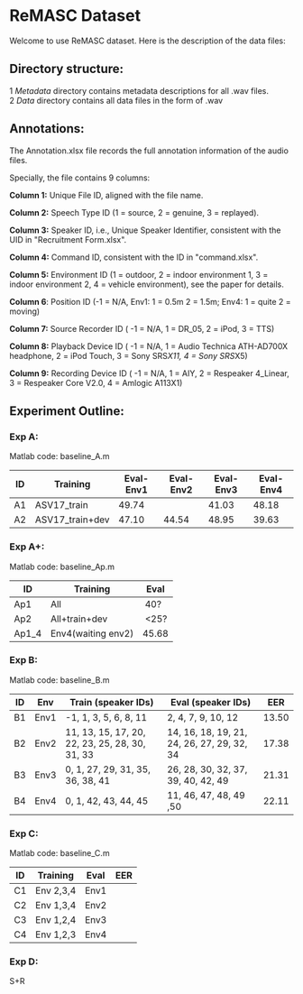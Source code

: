 # ReMASC Dataset
Welcome to use ReMASC dataset. Here is the description of the data files:

## Directory structure:

1 *Metadata* directory contains metadata descriptions for all .wav files.   
2 *Data* directory contains all data files in the form of .wav  

## Annotations:
The Annotation.xlsx file records the full annotation information of the audio files.

Specially, the file contains 9 columns:

**Column 1:** Unique File ID, aligned with the file name.

**Column 2:** Speech Type ID (1 = source, 2 = genuine, 3 = replayed).

**Column 3:** Speaker ID, i.e., Unique Speaker Identifier, consistent with the UID in "Recruitment Form.xlsx".

**Column 4:** Command ID, consistent with the ID in "command.xlsx".

**Column 5:** Environment ID (1 = outdoor, 2 = indoor environment 1, 3 = indoor environment 2, 4 = vehicle environment), see the paper for details.

**Column 6**: Position ID (-1 = N/A, Env1: 1 = 0.5m 2 = 1.5m; Env4: 1 = quite 2 = moving)

**Column 7:** Source Recorder ID ( -1 = N/A, 1 = DR_05, 2 = iPod, 3 = TTS)

**Column 8:** Playback Device ID ( -1 = N/A, 1 = Audio Technica ATH-AD700X headphone, 2 = iPod Touch, 3 = Sony SRS*X11, 4 = Sony SRS*X5)

**Column 9:** Recording Device ID ( -1 = N/A, 1 = AIY, 2 = Respeaker 4_Linear, 3 = Respeaker Core V2.0, 4 = Amlogic A113X1)


## Experiment Outline:

### Exp A:
Matlab code: baseline_A.m

| ID | Training | Eval-Env1 | Eval-Env2 | Eval-Env3 | Eval-Env4 |
| --- | --- | --- | --- | --- | --- |
| A1 | ASV17_train | 49.74 |  | 41.03 | 48.18 |
| A2 | ASV17_train+dev | 47.10 | 44.54 | 48.95 | 39.63 |


### Exp A+:
Matlab code: baseline_Ap.m

| ID | Training | Eval |
| --- | --- | --- |
| Ap1 | All |  40? |
| Ap2 | All+train+dev |  <25? |
| Ap1_4 | Env4(waiting env2) | 45.68 |


### Exp B:
Matlab code: baseline_B.m

| ID | Env | Train (speaker IDs) | Eval (speaker IDs) | EER |
| --- | --- | --- | --- | --- |
| B1 | Env1 | -1, 1, 3, 5, 6, 8, 11 | 2, 4, 7, 9, 10, 12 | 13.50 |
| B2 | Env2 | 11, 13, 15, 17, 20, 22, 23, 25, 28, 30, 31, 33 | 14, 16, 18, 19, 21, 24, 26, 27, 29, 32, 34 | 17.38 |
| B3 | Env3 | 0, 1, 27, 29, 31, 35, 36, 38, 41 | 26, 28, 30, 32, 37, 39, 40, 42, 49 | 21.31 |
| B4 | Env4 | 0, 1, 42, 43, 44, 45 | 11, 46, 47, 48, 49 ,50 | 22.11 |


### Exp C:
Matlab code: baseline_C.m

| ID | Training | Eval | EER |
| --- | --- | --- | --- |
| C1 | Env 2,3,4 | Env1 |  |
| C2 | Env 1,3,4 | Env2 |  |
| C3 | Env 1,2,4 | Env3 |  |
| C4 | Env 1,2,3 | Env4 |  |



### Exp D:
S+R 



